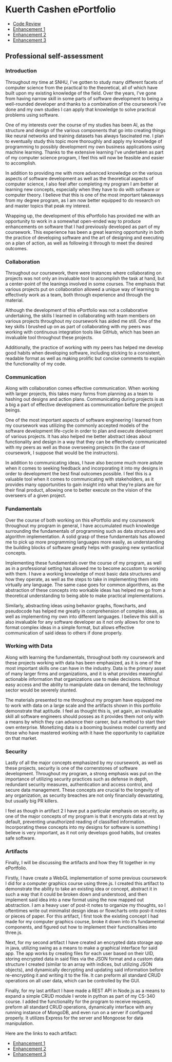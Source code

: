 # Kuerth Cashen ePortfolio
- [Code Review](https://youtu.be/JGmyGTJntfs)
- [Enhancement 1](https://cheeto1234.github.io/enhancement1)
- [Enhancement 2](https://cheeto1234.github.io/enhancement2)
- [Enhancement 3](https://cheeto1234.github.io/enhancement3)

## Professional self-assessment

### Introduction

Throughout my time at SNHU, I've gotten to study many different facets of computer science from the practical to the theoretical, all of which have built upon my existing knowledge of the field. Over the years, I’ve gone from having narrow skill in some parts of software development to being a well-rounded developer and thanks to a combination of the coursework I’ve done and my own studies I can apply that knowledge to solve practical problems using software.

One of my interests over the course of my studies has been AI, as the structure and design of the various components that go into creating things like neural networks and training datasets has always fascinated me. I plan to eventually study this topic more thoroughly and apply my knowledge of programming to possibly development my own business applications using machine learning. Thanks to the extensive learning I’ve undertaken as part of my computer science program, I feel this will now be feasible and easier to accomplish.

In addition to providing me with more advanced knowledge on the various aspects of software development as well as the theoretical aspects of computer science, I also feel after completing my program I am better at learning new concepts, especially when they have to do with software or computer theory. I believe that this is one of the most important takeaways from my degree program, as I am now better equipped to do research on and master topics that peak my interest.

Wrapping up, the development of this ePortfolio has provided me with an opportunity to work in a somewhat open-ended way to produce enhancements on software that I had previously developed as part of my coursework. This experience has been a great learning opportunity in both the practice of developing software and the art of designing and executing on a plan of action, as well as following it through to meet the desired outcomes.

### Collaboration

Throughout our coursework, there were instances where collaborating on projects was not only an invaluable tool to accomplish the task at hand, but a center-point of the leanings involved in some courses. The emphasis that various projects put on collaboration allowed a unique way of learning to effectively work as a team, both through experience and through the material.

Although the development of this ePortfolio was not a collaborative undertaking, the skills I learned in collaborating with team members on various projects throughout my coursework has aided me still. One of the key skills I brushed up on as part of collaborating with my peers was working with continuous integration tools like GitHub, which has been an invaluable tool throughout these projects.

Additionally, the practice of working with my peers has helped me develop good habits when developing software, including sticking to a consistent, readable format as well as making prolific but concise comments to explain the functionality of my code.

### Communication

Along with collaboration comes effective communication. When working with larger projects, this takes many forms from planning as a team to hashing out designs and action plans. Communicating during projects is as a big a part of effective development as communication before the project beings.

One of the most important aspects of software engineering I learned from my coursework was utilizing the commonly accepted models of the software development life-cycle in order to plan and execute development of various projects. It has also helped me better abstract ideas about functionality and design in a way that they can be effectively communicated with my peers as well as those overseeing projects (in the case of coursework, I suppose that would be the instructors).

In addition to communicating ideas, I have also become much more astute when it comes to seeking feedback and incorporating it into my designs in order to development the best final outcomes possible. I feel this is a valuable tool when it comes to communicating with stakeholders, as it provides many opportunities to gain insight into what they’re plans are for their final product, allowing one to better execute on the vision of the overseers of a given project.

### Fundamentals

Over the course of both working on this ePortfolio and my coursework throughout my program in general, I have accumulated much knowledge surrounding the fundamentals of programming such as data structures and algorithm implementation. A solid grasp of these fundamentals has allowed me to pick up more programming languages more easily, as understanding the building blocks of software greatly helps with grasping new syntactical concepts.

Implementing these fundamentals over the course of my program, as well as in a professional setting has allowed me to become accustom to working with them. I have a working knowledge of most basic data structures and how they operate, as well as the steps to take in implementing them into virtually any language. The same case goes for common algorithms, as the abstraction of these concepts into workable ideas has helped me go from a theoretical understanding to being able to make practical implementations.

Similarly, abstracting ideas using behavior graphs, flowcharts, and pseudocode has helped me greatly in comprehension of complex ideas, as well as implementing my own into different languages. I believe this skill is also invaluable for any software developer as it not only allows for one to format complex ideas in a simple format, but allows effective communication of said ideas to others if done properly.

### Working with Data

Along with learning the fundamentals, throughout both my coursework and these projects working with data has been emphasized, as it is one of the most important skills one can have in the industry. Data is the primary asset of many larger firms and organizations, and it is what provides meaningful actionable information that organizations use to make decisions. Without easy access and the ability to manipulate data on demand, the technology sector would be severely stunted.

The materials presented to me throughout my program have equipped me to work with data on a large scale and the artifacts shown in this portfolio demonstrate that aptitude. I feel as thought this is, yet again, an invaluable skill all software engineers should posses as it provides them not only with a means by which they can advance their career, but a method to start their own enterprise. Monetizing data is a booming business model currently and those who have mastered working with it have the opportunity to capitalize on that market.

### Security

Lastly of all the major concepts emphasized by my coursework, as well as these projects, security is one of the cornerstones of software development. Throughout my program, a strong emphasis was put on the importance of utilizing security practices such as defense in depth, redundant security measures, authentication and access control, and secure data management. These concepts are crucial to the longevity of any organization, as security breaches are not only financially devastating, but usually big PR killers.

I feel as though in artifact 2 I have put a particular emphasis on security, as one of the major concepts of my program is that it encrypts data at rest by default, preventing unauthorized reading of classified information. Incorporating these concepts into my designs for software is something I believe is very important, as it not only develops good habits, but creates safe software.

### Artifacts

Finally, I will be discussing the artifacts and how they fit together in my ePortfolio.

Firstly, I have create a WebGL implementation of some previous coursework I did for a computer graphics course using three.js. I created this artifact to demonstrate the ability to take an existing idea or concept, abstract it in such a way that it could be broken down and understood, and then implement said idea into a new format using the now mapped out abstraction. I am a heavy user of post-it notes to organize my thoughts, so I oftentimes write out minimalist design ideas or flowcharts onto post-it notes or pieces of paper. For this artifact, I first took the existing concept I had made for my computer graphics course, broke it down into it’s fundamental components, and figured out how to implement their functionalities into three.js.

Next, for my second artifact I have created an encrypted data storage app in java, utilizing swing as a means to make a graphical interface for said app.  The app works by creating files for each user based on their UID, storing encrypted data in said files via the JSON format and a custom data structure I created (similar to an array with indices, but utilizing JSON objects), and dynamically decrypting and updating said information before re-encrypting it and writing it to the file. It can preform all standard CRUD operations on all user data, which can be controlled by the GUI.

Finally, for my last artifact I have made a REST API in Node.js as a means to expand a simple CRUD module I wrote in python as part of my CS-340 course. I added the functionality for the program to receive requests, preform all standard CRUD operations, dynamically interface with any running instance of MongoDB, and even run on a server if configured properly. It utilizes Express for the server and Mongoose for data manipulation.

Here are the links to each artifact:

- [Enhancement 1](https://cheeto1234.github.io/enhancement1)
- [Enhancement 2](https://cheeto1234.github.io/enhancement2)
- [Enhancement 3](https://cheeto1234.github.io/enhancement3)
